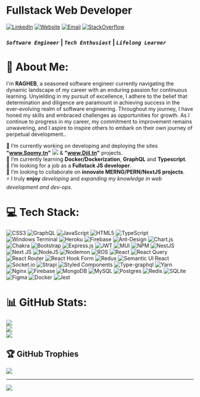 # Fullstack Web Developer

<a href="https://www.linkedin.com/in/ragheb-barhoumi-90291223a" target="_blank">![LinkedIn](https://img.shields.io/badge/LinkedIn-0077B5?style=for-the-badge&logo=linkedin&logoColor=white)</a>
<a href="https://ragheb-portfolio.netlify.app/" target="_blank">![Website](https://img.shields.io/badge/website-000000?style=for-the-badge&logo=About.me&logoColor=white)</a>
<a href="mailto:barhoumi.ragheb@gmail.com" target="_blank">![Email](https://img.shields.io/badge/Gmail-D14836?style=for-the-badge&logo=gmail&logoColor=white)</a>
<a href="https://stackoverflow.com/users/20217382/darkpsinight" target="_blank">![StackOverflow](https://img.shields.io/badge/stack%20overflow-FE7A16?logo=stack-overflow&logoColor=white&style=for-the-badge)</a>


### _`Software Engineer`_ | _`Tech Enthusiast`_ | _`Lifelong Learner`_

# 💫 About Me:

I'm **RAGHEB**, a seasoned software engineer currently navigating the dynamic landscape of my career with an enduring passion for continuous learning. Unyielding in my pursuit of excellence, I adhere to the belief that determination and diligence are paramount in achieving success in the ever-evolving realm of software engineering. Throughout my journey, I have honed my skills and embraced challenges as opportunities for growth. As I continue to progress in my career, my commitment to improvement remains unwavering, and I aspire to inspire others to embark on their own journey of perpetual development..


🔭 I’m currently working on developing and deploying the sites **"www.Soomy.tn"** ![](https://www.soomy.tn) & **"www.Diil.tn"** projects.<br>🌱 I’m currently learning **Docker/Dockerization**, **GraphQL** and **Typescript**.<br>🤝 I’m looking for a job as a **Fullstack JS developer**.<br>👯 I’m looking to collaborate on **innovate MERNG/PERN/NextJS projects**.<br>⚡ I truly **enjoy** *developing* and *expanding my knowledge in web development and dev-ops*.




# 💻 Tech Stack:
![CSS3](https://img.shields.io/badge/css3-%231572B6.svg?style=for-the-badge&logo=css3&logoColor=white) ![GraphQL](https://img.shields.io/badge/-GraphQL-E10098?style=for-the-badge&logo=graphql&logoColor=white) ![JavaScript](https://img.shields.io/badge/javascript-%23323330.svg?style=for-the-badge&logo=javascript&logoColor=%23F7DF1E) ![HTML5](https://img.shields.io/badge/html5-%23E34F26.svg?style=for-the-badge&logo=html5&logoColor=white) ![TypeScript](https://img.shields.io/badge/typescript-%23007ACC.svg?style=for-the-badge&logo=typescript&logoColor=white) ![Windows Terminal](https://img.shields.io/badge/Windows%20Terminal-%234D4D4D.svg?style=for-the-badge&logo=windows-terminal&logoColor=white) ![Heroku](https://img.shields.io/badge/heroku-%23430098.svg?style=for-the-badge&logo=heroku&logoColor=white) ![Firebase](https://img.shields.io/badge/firebase-%23039BE5.svg?style=for-the-badge&logo=firebase) ![Ant-Design](https://img.shields.io/badge/-AntDesign-%230170FE?style=for-the-badge&logo=ant-design&logoColor=white) ![Chart.js](https://img.shields.io/badge/chart.js-F5788D.svg?style=for-the-badge&logo=chart.js&logoColor=white) ![Chakra](https://img.shields.io/badge/chakra-%234ED1C5.svg?style=for-the-badge&logo=chakraui&logoColor=white) ![Bootstrap](https://img.shields.io/badge/bootstrap-%238511FA.svg?style=for-the-badge&logo=bootstrap&logoColor=white) ![Express.js](https://img.shields.io/badge/express.js-%23404d59.svg?style=for-the-badge&logo=express&logoColor=%2361DAFB) ![JWT](https://img.shields.io/badge/JWT-black?style=for-the-badge&logo=JSON%20web%20tokens) ![MUI](https://img.shields.io/badge/MUI-%230081CB.svg?style=for-the-badge&logo=mui&logoColor=white) ![NPM](https://img.shields.io/badge/NPM-%23CB3837.svg?style=for-the-badge&logo=npm&logoColor=white) ![NestJS](https://img.shields.io/badge/nestjs-%23E0234E.svg?style=for-the-badge&logo=nestjs&logoColor=white) ![Next JS](https://img.shields.io/badge/Next-black?style=for-the-badge&logo=next.js&logoColor=white) ![NodeJS](https://img.shields.io/badge/node.js-6DA55F?style=for-the-badge&logo=node.js&logoColor=white) ![Nodemon](https://img.shields.io/badge/NODEMON-%23323330.svg?style=for-the-badge&logo=nodemon&logoColor=%BBDEAD) ![ROS](https://img.shields.io/badge/ros-%230A0FF9.svg?style=for-the-badge&logo=ros&logoColor=white) ![React](https://img.shields.io/badge/react-%2320232a.svg?style=for-the-badge&logo=react&logoColor=%2361DAFB) ![React Query](https://img.shields.io/badge/-React%20Query-FF4154?style=for-the-badge&logo=react%20query&logoColor=white) ![React Router](https://img.shields.io/badge/React_Router-CA4245?style=for-the-badge&logo=react-router&logoColor=white) ![React Hook Form](https://img.shields.io/badge/React%20Hook%20Form-%23EC5990.svg?style=for-the-badge&logo=reacthookform&logoColor=white) ![Redux](https://img.shields.io/badge/redux-%23593d88.svg?style=for-the-badge&logo=redux&logoColor=white) ![Semantic UI React](https://img.shields.io/badge/Semantic%20UI%20React-%2335BDB2.svg?style=for-the-badge&logo=SemanticUIReact&logoColor=white) ![Socket.io](https://img.shields.io/badge/Socket.io-black?style=for-the-badge&logo=socket.io&badgeColor=010101) ![Strapi](https://img.shields.io/badge/strapi-%232E7EEA.svg?style=for-the-badge&logo=strapi&logoColor=white) ![Styled Components](https://img.shields.io/badge/styled--components-DB7093?style=for-the-badge&logo=styled-components&logoColor=white) ![Type-graphql](https://img.shields.io/badge/-TypeGraphQL-%23C04392?style=for-the-badge) ![Yarn](https://img.shields.io/badge/yarn-%232C8EBB.svg?style=for-the-badge&logo=yarn&logoColor=white) ![Nginx](https://img.shields.io/badge/nginx-%23009639.svg?style=for-the-badge&logo=nginx&logoColor=white) ![Firebase](https://img.shields.io/badge/Firebase-039BE5?style=for-the-badge&logo=Firebase&logoColor=white) ![MongoDB](https://img.shields.io/badge/MongoDB-%234ea94b.svg?style=for-the-badge&logo=mongodb&logoColor=white) ![MySQL](https://img.shields.io/badge/mysql-%2300000f.svg?style=for-the-badge&logo=mysql&logoColor=white) ![Postgres](https://img.shields.io/badge/postgres-%23316192.svg?style=for-the-badge&logo=postgresql&logoColor=white) ![Redis](https://img.shields.io/badge/redis-%23DD0031.svg?style=for-the-badge&logo=redis&logoColor=white) ![SQLite](https://img.shields.io/badge/sqlite-%2307405e.svg?style=for-the-badge&logo=sqlite&logoColor=white) ![Figma](https://img.shields.io/badge/figma-%23F24E1E.svg?style=for-the-badge&logo=figma&logoColor=white) ![Docker](https://img.shields.io/badge/docker-%230db7ed.svg?style=for-the-badge&logo=docker&logoColor=white) ![Jest](https://img.shields.io/badge/-jest-%23C21325?style=for-the-badge&logo=jest&logoColor=white)

# 📊 GitHub Stats:
![](https://github-readme-stats.vercel.app/api?username=darkpsinight&theme=dark&hide_border=false&include_all_commits=true&count_private=false)<br/>
![](https://github-readme-streak-stats.herokuapp.com/?user=darkpsinight&theme=dark&hide_border=false)<br/>
![](https://github-readme-stats.vercel.app/api/top-langs/?username=darkpsinight&theme=dark&hide_border=false&include_all_commits=true&count_private=false&layout=compact)

## 🏆 GitHub Trophies
![](https://github-profile-trophy.vercel.app/?username=darkpsinight&theme=radical&no-frame=false&no-bg=true&margin-w=4)

---
[![](https://visitcount.itsvg.in/api?id=darkpsinight&icon=3&color=3)](https://visitcount.itsvg.in)

<!-- Created by me :) -->
